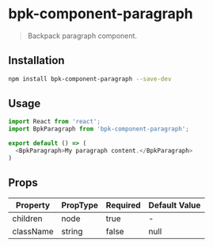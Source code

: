 # bpk-component-paragraph

> Backpack paragraph component.

## Installation

```sh
npm install bpk-component-paragraph --save-dev
```

## Usage

```js
import React from 'react';
import BpkParagraph from 'bpk-component-paragraph';

export default () => (
  <BpkParagraph>My paragraph content.</BpkParagraph>
)
```

## Props

| Property  | PropType | Required | Default Value |
| --------- | -------- | -------- | ------------- |
| children  | node     | true     | -             |
| className | string   | false    | null          |

